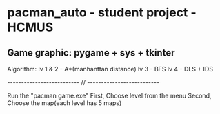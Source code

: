 # pacman_auto - student project - HCMUS
## Game graphic: pygame + sys + tkinter
Algorithm:
lv 1 & 2 - A*(manhanttan distance)
lv 3 - BFS
lv 4 - DLS + IDS

-------------------------- // --------------------------

Run the "pacman game.exe"
First, Choose level from the menu
Second, Choose the map(each level has 5 maps)

